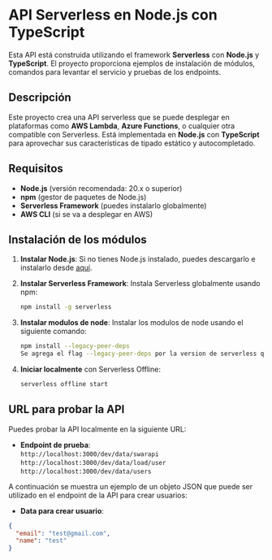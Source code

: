 # API Serverless en Node.js con TypeScript

Esta API está construida utilizando el framework **Serverless** con **Node.js** y **TypeScript**. El proyecto proporciona ejemplos de instalación de módulos, comandos para levantar el servicio y pruebas de los endpoints.

## Descripción

Este proyecto crea una API serverless que se puede desplegar en plataformas como **AWS Lambda**, **Azure Functions**, o cualquier otra compatible con Serverless. Está implementada en **Node.js** con **TypeScript** para aprovechar sus características de tipado estático y autocompletado.

## Requisitos

- **Node.js** (versión recomendada: 20.x o superior)
- **npm** (gestor de paquetes de Node.js)
- **Serverless Framework** (puedes instalarlo globalmente)
- **AWS CLI** (si se va a desplegar en AWS)

## Instalación de los módulos

1. **Instalar Node.js**:
   Si no tienes Node.js instalado, puedes descargarlo e instalarlo desde [aquí](https://nodejs.org).

2. **Instalar Serverless Framework**:
   Instala Serverless globalmente usando npm:

   ```bash
   npm install -g serverless

   ```

3. **Instalar modulos de node**:
   Instalar los modulos de node usando el siguiente comando:

   ```bash
   npm install --legacy-peer-deps
   Se agrega el flag --legacy-peer-deps por la version de serverless que se implementa evitando errores de instalación

   ```

4. **Iniciar localmente** con Serverless Offline:
   ```bash
   serverless offline start
   ```

## URL para probar la API

Puedes probar la API localmente en la siguiente URL:

- **Endpoint de prueba**:  
  `http://localhost:3000/dev/data/swarapi`
  `http://localhost:3000/dev/data/load/user`
  `http://localhost:3000/dev/data/users`

A continuación se muestra un ejemplo de un objeto JSON que puede ser utilizado en el endpoint de la API para crear usuarios:

- **Data para crear usuario**:

```json
{
  "email": "test@gmail.com",
  "name": "test"
}
```
